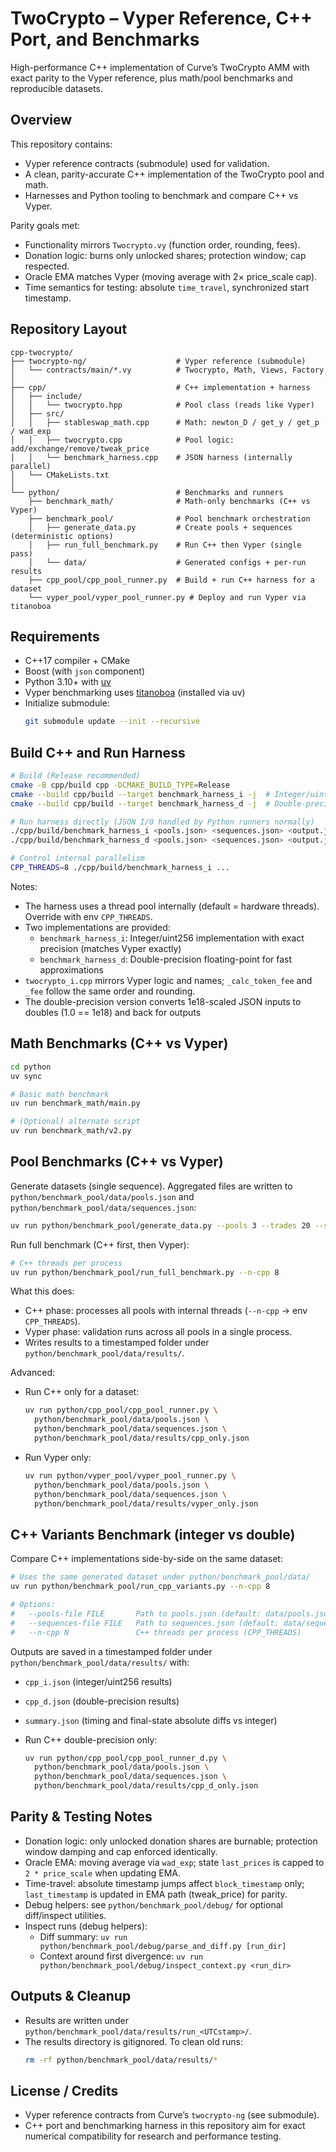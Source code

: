 # TwoCrypto – Vyper Reference, C++ Port, and Benchmarks

High-performance C++ implementation of Curve’s TwoCrypto AMM with exact parity to the Vyper reference, plus math/pool benchmarks and reproducible datasets.

## Overview

This repository contains:
- Vyper reference contracts (submodule) used for validation.
- A clean, parity-accurate C++ implementation of the TwoCrypto pool and math.
- Harnesses and Python tooling to benchmark and compare C++ vs Vyper.

Parity goals met:
- Functionality mirrors `Twocrypto.vy` (function order, rounding, fees).
- Donation logic: burns only unlocked shares; protection window; cap respected.
- Oracle EMA matches Vyper (moving average with 2× price_scale cap).
- Time semantics for testing: absolute `time_travel`, synchronized start timestamp.

## Repository Layout

```
cpp-twocrypto/
├── twocrypto-ng/                    # Vyper reference (submodule)
│   └── contracts/main/*.vy          # Twocrypto, Math, Views, Factory
│
├── cpp/                             # C++ implementation + harness
│   ├── include/
│   │   └── twocrypto.hpp            # Pool class (reads like Vyper)
│   ├── src/
│   │   ├── stableswap_math.cpp      # Math: newton_D / get_y / get_p / wad_exp
│   │   ├── twocrypto.cpp            # Pool logic: add/exchange/remove/tweak_price
│   │   └── benchmark_harness.cpp    # JSON harness (internally parallel)
│   └── CMakeLists.txt
│
└── python/                          # Benchmarks and runners
    ├── benchmark_math/              # Math-only benchmarks (C++ vs Vyper)
    ├── benchmark_pool/              # Pool benchmark orchestration
    │   ├── generate_data.py         # Create pools + sequences (deterministic options)
    │   ├── run_full_benchmark.py    # Run C++ then Vyper (single pass)
    │   └── data/                    # Generated configs + per-run results
    ├── cpp_pool/cpp_pool_runner.py  # Build + run C++ harness for a dataset
    └── vyper_pool/vyper_pool_runner.py # Deploy and run Vyper via titanoboa
```

## Requirements

- C++17 compiler + CMake
- Boost (with `json` component)
- Python 3.10+ with [uv](https://github.com/astral-sh/uv)
- Vyper benchmarking uses [titanoboa](https://github.com/vyperlang/titanoboa) (installed via uv)
- Initialize submodule:
  ```bash
  git submodule update --init --recursive
  ```

## Build C++ and Run Harness

```bash
# Build (Release recommended)
cmake -B cpp/build cpp -DCMAKE_BUILD_TYPE=Release
cmake --build cpp/build --target benchmark_harness_i -j  # Integer/uint256 version
cmake --build cpp/build --target benchmark_harness_d -j  # Double-precision version

# Run harness directly (JSON I/O handled by Python runners normally)
./cpp/build/benchmark_harness_i <pools.json> <sequences.json> <output.json>  # Integer/uint256
./cpp/build/benchmark_harness_d <pools.json> <sequences.json> <output.json>  # Double-precision

# Control internal parallelism
CPP_THREADS=8 ./cpp/build/benchmark_harness_i ...
```

Notes:
- The harness uses a thread pool internally (default = hardware threads). Override with env `CPP_THREADS`.
- Two implementations are provided:
  - `benchmark_harness_i`: Integer/uint256 implementation with exact precision (matches Vyper exactly)
  - `benchmark_harness_d`: Double-precision floating-point for fast approximations
- `twocrypto_i.cpp` mirrors Vyper logic and names; `_calc_token_fee` and `_fee` follow the same order and rounding.
- The double-precision version converts 1e18-scaled JSON inputs to doubles (1.0 == 1e18) and back for outputs

## Math Benchmarks (C++ vs Vyper)

```bash
cd python
uv sync

# Basic math benchmark
uv run benchmark_math/main.py

# (Optional) alternate script
uv run benchmark_math/v2.py
```

## Pool Benchmarks (C++ vs Vyper)

Generate datasets (single sequence). Aggregated files are written to `python/benchmark_pool/data/pools.json` and `python/benchmark_pool/data/sequences.json`:
```bash
uv run python/benchmark_pool/generate_data.py --pools 3 --trades 20 --seed 42
```

Run full benchmark (C++ first, then Vyper):
```bash
# C++ threads per process
uv run python/benchmark_pool/run_full_benchmark.py --n-cpp 8
```

What this does:
- C++ phase: processes all pools with internal threads (`--n-cpp` → env `CPP_THREADS`).
- Vyper phase: validation runs across all pools in a single process.
- Writes results to a timestamped folder under `python/benchmark_pool/data/results/`.

Advanced:
- Run C++ only for a dataset:
  ```bash
  uv run python/cpp_pool/cpp_pool_runner.py \
    python/benchmark_pool/data/pools.json \
    python/benchmark_pool/data/sequences.json \
    python/benchmark_pool/data/results/cpp_only.json
  ```
- Run Vyper only:
  ```bash
  uv run python/vyper_pool/vyper_pool_runner.py \
    python/benchmark_pool/data/pools.json \
    python/benchmark_pool/data/sequences.json \
    python/benchmark_pool/data/results/vyper_only.json
  ```

## C++ Variants Benchmark (integer vs double)

Compare C++ implementations side-by-side on the same dataset:

```bash
# Uses the same generated dataset under python/benchmark_pool/data/
uv run python/benchmark_pool/run_cpp_variants.py --n-cpp 8

# Options:
#   --pools-file FILE       Path to pools.json (default: data/pools.json)
#   --sequences-file FILE   Path to sequences.json (default: data/sequences.json)
#   --n-cpp N               C++ threads per process (CPP_THREADS)
```

Outputs are saved in a timestamped folder under `python/benchmark_pool/data/results/` with:
- `cpp_i.json` (integer/uint256 results)
- `cpp_d.json` (double-precision results)
- `summary.json` (timing and final-state absolute diffs vs integer)

- Run C++ double-precision only:
  ```bash
  uv run python/cpp_pool/cpp_pool_runner_d.py \
    python/benchmark_pool/data/pools.json \
    python/benchmark_pool/data/sequences.json \
    python/benchmark_pool/data/results/cpp_d_only.json
  ```

## Parity & Testing Notes

- Donation logic: only unlocked donation shares are burnable; protection window damping and cap enforced identically.
- Oracle EMA: moving average via `wad_exp`; state `last_prices` is capped to `2 * price_scale` when updating EMA.
- Time-travel: absolute timestamp jumps affect `block_timestamp` only; `last_timestamp` is updated in EMA path (tweak_price) for parity.
- Debug helpers: see `python/benchmark_pool/debug/` for optional diff/inspect utilities.
- Inspect runs (debug helpers):
  - Diff summary: `uv run python/benchmark_pool/debug/parse_and_diff.py [run_dir]`
  - Context around first divergence: `uv run python/benchmark_pool/debug/inspect_context.py <run_dir>`

## Outputs & Cleanup

- Results are written under `python/benchmark_pool/data/results/run_<UTCstamp>/`.
- The results directory is gitignored. To clean old runs:
  ```bash
  rm -rf python/benchmark_pool/data/results/*
  ```

## License / Credits

- Vyper reference contracts from Curve’s `twocrypto-ng` (see submodule).
- C++ port and benchmarking harness in this repository aim for exact numerical compatibility for research and performance testing.
